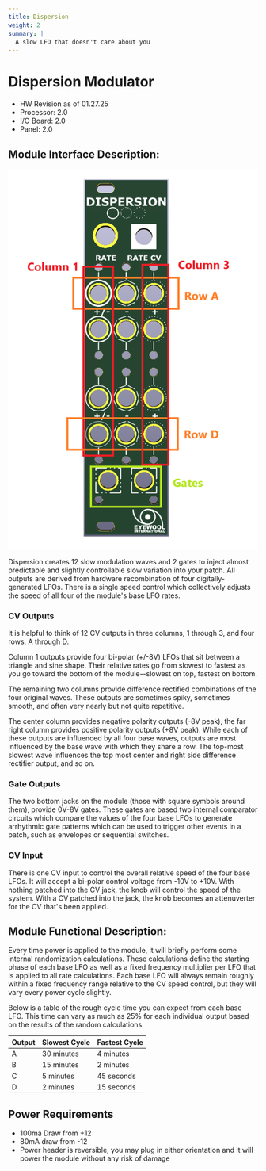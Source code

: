 ```yaml
---
title: Dispersion
weight: 2
summary: |
  A slow LFO that doesn't care about you
---
```


# Dispersion Modulator
- HW Revision as of 01.27.25
- Processor: 2.0
- I/O Board: 2.0
- Panel: 2.0 

## Module Interface Description: 
<img src="./dispersionPanel.png">

Dispersion creates 12 slow modulation waves and 2 gates to inject almost predictable and slightly controllable slow variation into your patch. All outputs are derived from hardware recombination of four digitally-generated LFOs. There is a single speed control which collectively adjusts the speed of all four of the module's base LFO rates. 
### CV Outputs
It is helpful to think of 12 CV outputs in three columns, 1 through 3, and four rows, A through D. 

Column 1 outputs provide four bi-polar (+/-8V) LFOs that sit between a triangle and sine shape. Their relative rates go from slowest to fastest  as you go toward the bottom of the module--slowest on top, fastest on bottom. 

The remaining two columns provide difference rectified combinations of the four original waves. These outputs are sometimes spiky, sometimes smooth, and often very nearly but not quite repetitive. 

The center column provides negative polarity outputs (-8V peak), the far right column provides positive polarity outputs (+8V peak). While each of these outputs are influenced by all four base waves, outputs are most influenced by the base wave with which they share a row. The top-most slowest wave influences the top most center and right side difference rectifier output, and so on. 

### Gate Outputs
The two bottom jacks on the module (those with square symbols around them), provide 0V-8V gates. These gates are based two internal comparator circuits which compare the values of the four base LFOs to generate arrhythmic gate patterns which can be used to trigger other events in a patch, such as envelopes or sequential switches. 

### CV Input
There is one CV input to control the overall relative speed of the four base LFOs. It will accept a bi-polar control voltage from -10V to +10V. With nothing patched into the CV jack, the knob will control the speed of the system. With a CV patched into the jack, the knob becomes an attenuverter for the CV that's been applied. 

## Module Functional Description: 
Every time power is applied to the module, it will briefly perform some internal randomization calculations. These calculations define the starting phase of each base LFO as well as a fixed frequency multiplier per LFO that is applied to all rate calculations. Each base LFO will always remain roughly within a fixed frequency range relative to the CV speed control, but they will vary every power cycle slightly. 

Below is a table of the rough cycle time you can expect from each base LFO. This time can vary as much as 25% for each individual output based on the results of the random calculations. 

| Output | Slowest Cycle | Fastest Cycle |
| ------ | ------------- | ------------- |
| A      | 30 minutes    | 4 minutes     |
| B      | 15 minutes    | 2 minutes     |
| C      | 5 minutes     | 45 seconds    |
| D      | 2 minutes     | 15 seconds    |

## Power Requirements
- 100ma Draw from +12
- 80mA draw from -12
- Power header is reversible, you may plug in either orientation and it will power the module without any risk of damage
